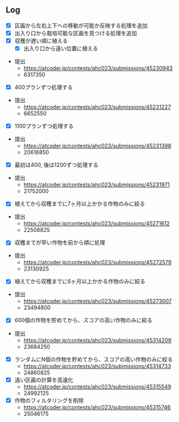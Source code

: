 ## Log

- [x] 区画から左右上下への移動が可能か反映する処理を追加
- [x] 出入り口から栽培可能な区画を見つける処理を追加
- [x] 収穫が遅い順に植える
  - [x] 出入り口から遠い位置に植える
- 提出
  - <https://atcoder.jp/contests/ahc023/submissions/45230943>
  - 6317350
- [x] 400プランずつ処理する
- 提出
  - <https://atcoder.jp/contests/ahc023/submissions/45231227>
  - 6652550
- [x] 1100プランずつ処理する
- 提出
  - <https://atcoder.jp/contests/ahc023/submissions/45231398>
  - 20616850
- [x] 最初は400, 後は1200ずつ処理する
- 提出
  - <https://atcoder.jp/contests/ahc023/submissions/45231971>
  - 21752000
- [x] 植えてから収穫までに7ヶ月以上かかる作物のみに絞る
- 提出
  - <https://atcoder.jp/contests/ahc023/submissions/45271612>
  - 22508825
- [x] 収穫までが早い作物を前から順に処理
- 提出
  - <https://atcoder.jp/contests/ahc023/submissions/45272579>
  - 23130925
- [x] 植えてから収穫までに6ヶ月以上かかる作物のみに絞る
- 提出
  - <https://atcoder.jp/contests/ahc023/submissions/45273007>
  - 23494800
- [x] 600個の作物を貯めてから、スコアの高い作物のみに絞る
- 提出
  - <https://atcoder.jp/contests/ahc023/submissions/45314209>
  - 23684250
- [x] ランダムにN個の作物を貯めてから、スコアの高い作物のみに絞る
  - <https://atcoder.jp/contests/ahc023/submissions/45314733>
  - 24860825
- [x] 遠い区画の計算を高速化
  - <https://atcoder.jp/contests/ahc023/submissions/45315549>
  - 24992125
- [x] 作物のフィルタリングを削除
  - <https://atcoder.jp/contests/ahc023/submissions/45315746>
  - 25046175

